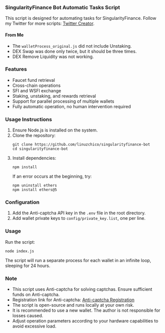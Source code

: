 ### SingularityFinance Bot Automatic Tasks Script

This script is designed for automating tasks for SingularityFinance. Follow my Twitter for more scripts: [Twitter Creator](https://x.com/linuzchico).

#### From Me
- The `walletProcess_original.js` did not include Unstaking.
- DEX Swap was done only twice, but it should be three times.
- DEX Remove Liquidity was not working.

### Features
- Faucet fund retrieval
- Cross-chain operations
- SFI and WSFI exchange
- Staking, unstaking, and rewards retrieval
- Support for parallel processing of multiple wallets
- Fully automatic operation, no human intervention required

### Usage Instructions
1. Ensure Node.js is installed on the system.
2. Clone the repository:
   ```
   git clone https://github.com/linuzchico/singularityfinance-bot
   cd singularityfinance-bot
   ```
3. Install dependencies:
   ```
   npm install
   ```
   If an error occurs at the beginning, try:
   ```
   npm uninstall ethers
   npm install ethers@5
   ```

### Configuration
1. Add the Anti-captcha API key in the `.env` file in the root directory.
2. Add wallet private keys to `config/private_key.list`, one per line.

### Usage
Run the script:
```
node index.js
```
The script will run a separate process for each wallet in an infinite loop, sleeping for 24 hours.

### Note
- This script uses Anti-captcha for solving captchas. Ensure sufficient funds on Anti-captcha.
- Registration link for Anti-captcha: [Anti-captcha Registration](https://getcaptchasolution.com/lhwl0mkjf2)
- The script is open-source and runs locally at your own risk.
- It is recommended to use a new wallet. The author is not responsible for losses caused.
- Adjust operation parameters according to your hardware capabilities to avoid excessive load.
